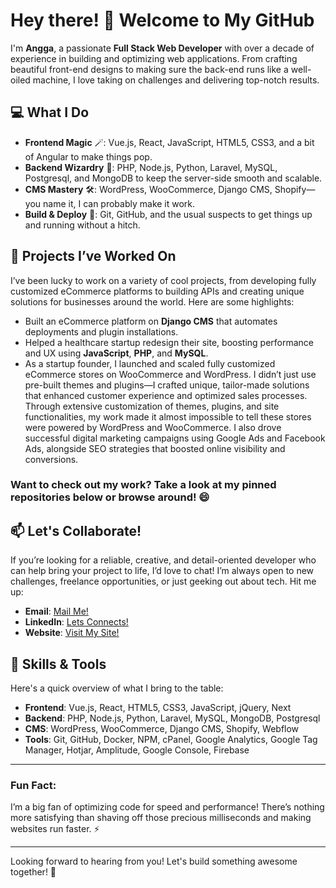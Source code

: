 # Hey there! 👋 Welcome to My GitHub

I'm **Angga**, a passionate **Full Stack Web Developer** with over a decade of experience in building and optimizing web applications. From crafting beautiful front-end designs to making sure the back-end runs like a well-oiled machine, I love taking on challenges and delivering top-notch results.

## 💻 What I Do

- **Frontend Magic** 🪄: Vue.js, React, JavaScript, HTML5, CSS3, and a bit of Angular to make things pop.
- **Backend Wizardry** 🔧: PHP, Node.js, Python, Laravel, MySQL, Postgresql, and MongoDB to keep the server-side smooth and scalable.
- **CMS Mastery** 🛠️: WordPress, WooCommerce, Django CMS, Shopify—you name it, I can probably make it work.
- **Build & Deploy** 🚀: Git, GitHub, and the usual suspects to get things up and running without a hitch.


## 🚀 Projects I’ve Worked On

I’ve been lucky to work on a variety of cool projects, from developing fully customized eCommerce platforms to building APIs and creating unique solutions for businesses around the world. Here are some highlights:

- Built an eCommerce platform on **Django CMS** that automates deployments and plugin installations.
- Helped a healthcare startup redesign their site, boosting performance and UX using **JavaScript**, **PHP**, and **MySQL**.
- As a startup founder, I launched and scaled fully customized eCommerce stores on WooCommerce and WordPress. I didn’t just use pre-built themes and plugins—I crafted unique, tailor-made solutions that enhanced customer experience and optimized sales processes. Through extensive customization of themes, plugins, and site functionalities, my work made it almost impossible to tell these stores were powered by WordPress and WooCommerce. I also drove successful digital marketing campaigns using Google Ads and Facebook Ads, alongside SEO strategies that boosted online visibility and conversions.

### Want to check out my work? Take a look at my pinned repositories below or browse around! 😄

## 📫 Let's Collaborate!

If you’re looking for a reliable, creative, and detail-oriented developer who can help bring your project to life, I’d love to chat! I’m always open to new challenges, freelance opportunities, or just geeking out about tech. Hit me up:

- **Email**: [Mail Me!](mailto:contact@anggaata.com)
- **LinkedIn**: [Lets Connects!](https://www.linkedin.com/in/eka-s-70503119a)
- **Website**: [Visit My Site!](https://anggaata.com)

## 🌟 Skills & Tools

Here's a quick overview of what I bring to the table:

- **Frontend**: Vue.js, React, HTML5, CSS3, JavaScript, jQuery, Next
- **Backend**: PHP, Node.js, Python, Laravel, MySQL, MongoDB, Postgresql
- **CMS**: WordPress, WooCommerce, Django CMS, Shopify, Webflow
- **Tools**: Git, GitHub, Docker, NPM, cPanel, Google Analytics, Google Tag Manager, Hotjar, Amplitude, Google Console, Firebase

---

### Fun Fact:
I’m a big fan of optimizing code for speed and performance! There’s nothing more satisfying than shaving off those precious milliseconds and making websites run faster. ⚡

---

Looking forward to hearing from you! Let's build something awesome together! 🚀
